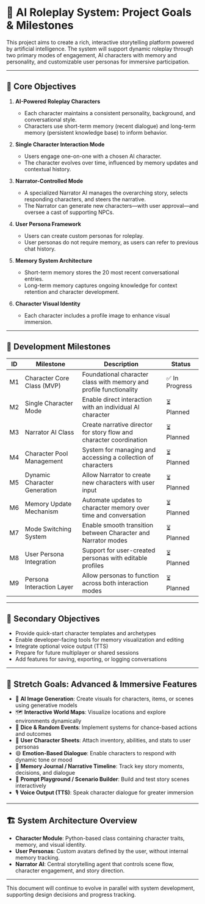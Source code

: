 # 🌌 AI Roleplay System: Project Goals & Milestones

This project aims to create a rich, interactive storytelling platform powered by artificial intelligence. The system will support dynamic roleplay through two primary modes of engagement, AI characters with memory and personality, and customizable user personas for immersive participation.

---

## 🧭 Core Objectives

1. **AI-Powered Roleplay Characters**
   - Each character maintains a consistent personality, background, and conversational style.
   - Characters use short-term memory (recent dialogue) and long-term memory (persistent knowledge base) to inform behavior.

2. **Single Character Interaction Mode**
   - Users engage one-on-one with a chosen AI character.
   - The character evolves over time, influenced by memory updates and contextual history.

3. **Narrator-Controlled Mode**
   - A specialized Narrator AI manages the overarching story, selects responding characters, and steers the narrative.
   - The Narrator can generate new characters—with user approval—and oversee a cast of supporting NPCs.

4. **User Persona Framework**
   - Users can create custom personas for roleplay.
   - User personas do not require memory, as users can refer to previous chat history.

5. **Memory System Architecture**
   - Short-term memory stores the 20 most recent conversational entries.
   - Long-term memory captures ongoing knowledge for context retention and character development.

6. **Character Visual Identity**
   - Each character includes a profile image to enhance visual immersion.

---

## 📅 Development Milestones

| ID   | Milestone                            | Description                                                                 | Status         |
|------|--------------------------------------|-----------------------------------------------------------------------------|----------------|
| M1   | Character Core Class (MVP)           | Foundational character class with memory and profile functionality          | ✅ In Progress  |
| M2   | Single Character Mode                | Enable direct interaction with an individual AI character                   | ⏳ Planned      |
| M3   | Narrator AI Class                    | Create narrative director for story flow and character coordination         | ⏳ Planned      |
| M4   | Character Pool Management            | System for managing and accessing a collection of characters                | ⏳ Planned      |
| M5   | Dynamic Character Generation         | Allow Narrator to create new characters with user input                     | ⏳ Planned      |
| M6   | Memory Update Mechanism              | Automate updates to character memory over time and conversation             | ⏳ Planned      |
| M7   | Mode Switching System                | Enable smooth transition between Character and Narrator modes               | ⏳ Planned      |
| M8   | User Persona Integration             | Support for user-created personas with editable profiles                    | ⏳ Planned      |
| M9   | Persona Interaction Layer            | Allow personas to function across both interaction modes                    | ⏳ Planned      |

---

## 🧩 Secondary Objectives

- Provide quick-start character templates and archetypes
- Enable developer-facing tools for memory visualization and editing
- Integrate optional voice output (TTS)
- Prepare for future multiplayer or shared sessions
- Add features for saving, exporting, or logging conversations

---

## 🚀 Stretch Goals: Advanced & Immersive Features

- 🎨 **AI Image Generation**: Create visuals for characters, items, or scenes using generative models
- 🗺️ **Interactive World Maps**: Visualize locations and explore environments dynamically
- 🎲 **Dice & Random Events**: Implement systems for chance-based actions and outcomes
- 📘 **User Character Sheets**: Attach inventory, abilities, and stats to user personas
- 😄 **Emotion-Based Dialogue**: Enable characters to respond with dynamic tone or mood
- 📜 **Memory Journal / Narrative Timeline**: Track key story moments, decisions, and dialogue
- 🧪 **Prompt Playground / Scenario Builder**: Build and test story scenes interactively
- 🎙️ **Voice Output (TTS)**: Speak character dialogue for greater immersion

---

## 🏗️ System Architecture Overview

- **Character Module**: Python-based class containing character traits, memory, and visual identity.
- **User Personas**: Custom avatars defined by the user, without internal memory tracking.
- **Narrator AI**: Central storytelling agent that controls scene flow, character engagement, and story direction.

---

This document will continue to evolve in parallel with system development, supporting design decisions and progress tracking.
